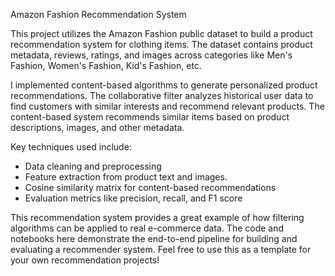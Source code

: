 

Amazon Fashion Recommendation System

This project utilizes the Amazon Fashion public dataset to build a product recommendation system for clothing items. The dataset contains product metadata, reviews, ratings, and images across categories like Men's Fashion, Women's Fashion, Kid's Fashion, etc.

I implemented content-based algorithms to generate personalized product recommendations. The collaborative filter analyzes historical user data to find customers with similar interests and recommend relevant products. The content-based system recommends similar items based on product descriptions, images, and other metadata.

Key techniques used include:

- Data cleaning and preprocessing 
- Feature extraction from product text and images.
- Cosine similarity matrix for content-based recommendations
- Evaluation metrics like precision, recall, and F1 score

This recommendation system provides a great example of how filtering algorithms can be applied to real e-commerce data. The code and notebooks here demonstrate the end-to-end pipeline for building and evaluating a recommender system. Feel free to use this as a template for your own recommendation projects!
